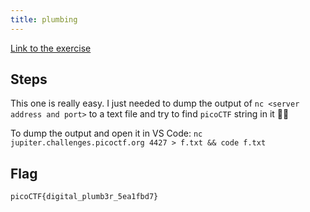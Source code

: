 ```yaml
---
title: plumbing
---
```


[Link to the exercise](https://play.picoctf.org/practice/challenge/48)

## Steps

This one is really easy. I just needed to dump the output of `nc <server address and port>` to a text file and try to find `picoCTF` string in it 🤷‍♂️

To dump the output and open it in VS Code:
`nc jupiter.challenges.picoctf.org 4427 > f.txt && code f.txt`

## Flag

`picoCTF{digital_plumb3r_5ea1fbd7}`
